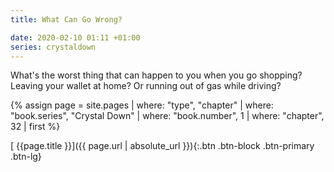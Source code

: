 ```yaml
---
title: What Can Go Wrong?

date: 2020-02-10 01:11 +01:00
series: crystaldown
---
```

What's the worst thing that can happen to you when you go shopping?
Leaving your wallet at home?
Or running out of gas while driving?

{% assign page = site.pages
  | where: "type", "chapter"
  | where: "book.series", "Crystal Down"
  | where: "book.number", 1
  | where: "chapter", 32
  | first %}

[ {{page.title }}]({{ page.url | absolute_url }}){:.btn .btn-block .btn-primary .btn-lg}
<!--more-->
